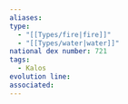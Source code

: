 ```yaml
---
aliases: 
type:
  - "[[Types/fire|fire]]"
  - "[[Types/water|water]]"
national dex number: 721
tags:
  - Kalos
evolution line: 
associated:
---
```


